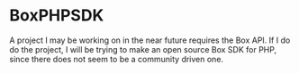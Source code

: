 BoxPHPSDK
=========

A project I may be working on in the near future requires the Box API. If I do do the project, I will be trying to make an open source Box SDK for PHP, since there does not seem to be a community driven one.
